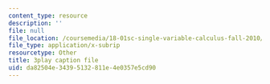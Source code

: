 ```yaml
---
content_type: resource
description: ''
file: null
file_location: /coursemedia/18-01sc-single-variable-calculus-fall-2010/da82504e34395132811e4e0357e5cd90_kCPVBl953eY.vtt
file_type: application/x-subrip
resourcetype: Other
title: 3play caption file
uid: da82504e-3439-5132-811e-4e0357e5cd90
---
```

